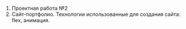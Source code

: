 1. Проектная работа №2
2. Сайт-портфолио. 
Технологии использованные для создания сайта: flex, анимация.
